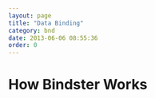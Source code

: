 ```yaml
---
layout: page
title: "Data Binding"
category: bnd
date: 2013-06-06 08:55:36
order: 0
---
```


# How Bindster Works